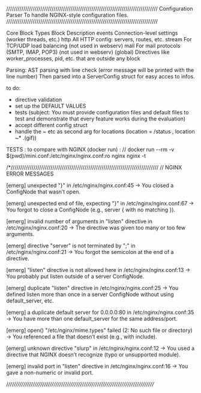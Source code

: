 ////////////////////////////////////////////////////////////////////////////////
Configuration Parser 
To handle NGINX-style configuration files. 
////////////////////////////////////////////////////////////////////////////////

Core Block Types
Block 				Description
events		  Connection-level settings (worker threads, etc.)
http		    All HTTP config: servers, routes, etc.
stream	  	For TCP/UDP load balancing (not used in webserv) 
mail		    For mail protocols (SMTP, IMAP, POP3) (not used in webserv) 
(global)	  Directives like worker_processes, pid, etc. that are outside any block

Parsing: 
AST parsing with line check (error message will be printed with the line number)
Then parsed into a ServerConfig struct for easy acces to infos.


to do:
- directive validation
- set up the DEFAULT VALUES 
- tests (subject: You must provide configuration files and default files to test
  and demonstrate that every feature works during the evaluation)
- accept different config struct 
- handle the ~ etc as second arg for locations (location = /status , location ~* \.(gif))

TESTS : to compare with NGINX (docker run) :
// docker run --rm -v $(pwd)/mini.conf:/etc/nginx/nginx.conf:ro nginx nginx -t



/*//////////////////////////////////////////////////////////////////////////////
// NGINX ERROR MESSAGES

[emerg] unexpected "}" in /etc/nginx/nginx.conf:45
→ You closed a ConfigNode that wasn’t open.

[emerg] unexpected end of file, expecting "}" in /etc/nginx/nginx.conf:67
→ You forgot to close a ConfigNode (e.g., server { with no matching }).

[emerg] invalid number of arguments in "listen" directive in /etc/nginx/nginx.conf:20
→ The directive was given too many or too few arguments.

[emerg] directive "server" is not terminated by ";" in /etc/nginx/nginx.conf:21
→ You forgot the semicolon at the end of a directive.

[emerg] "listen" directive is not allowed here in /etc/nginx/nginx.conf:13
→ You probably put listen outside of a server ConfigNode.

[emerg] duplicate "listen" directive in /etc/nginx/nginx.conf:25
→ You defined listen more than once in a server ConfigNode without using default_server, etc.

[emerg] a duplicate default server for 0.0.0.0:80 in /etc/nginx/nginx.conf:35
→ You have more than one default_server for the same address/port.

[emerg] open() "/etc/nginx/mime.types" failed (2: No such file or directory)
→ You referenced a file that doesn’t exist (e.g., with include).

[emerg] unknown directive "slurp" in /etc/nginx/nginx.conf:12
→ You used a directive that NGINX doesn’t recognize (typo or unsupported module).

[emerg] invalid port in "listen" directive in /etc/nginx/nginx.conf:16
→ You gave a non-numeric or invalid port.

/*/////////////////////////////////////////////////////////////////////////////*

